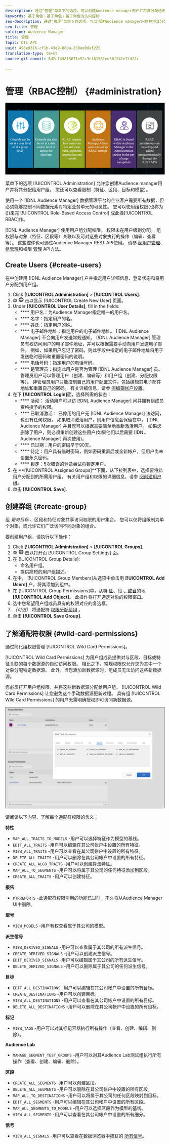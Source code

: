 ```yaml
---
description: 通过“管理”菜单下的选项，可以创建Audience manager用户并将其分配给用户组。 您还可以查看限制（特征、区段、目标和模型）。
keywords: 基于角色；基于角色；基于角色的访问控制
seo-description: 通过“管理”菜单下的选项，可以创建Audience manager用户并将其分配给用户组。 您还可以查看限制（特征、区段、目标和模型）。
seo-title: 管理
solution: Audience Manager
title: 管理
topic: DIL API
uuid: 498e0316-cf1b-43e9-88ba-338ee0daf225
translation-type: tm+mt
source-git-commit: 6d2c749813871e52c3ef81581ed50f24fe7fd22c

---
```



# 管理（RBAC控制） {#administration}

![](assets/rbac-controls.png)

菜单下的选项 [!UICONTROL Administration] 允许您创建Audience manager用户并将其分配给用户组。 您还可以查看限制（特征、区段、目标和模型）。

使用一个 [!DNL Audience Manager] 数据管理平台的企业客户需要所有数据，但必须能够控制不同数据元素对特定业务单元的可见性。 您可以使用组权限(也称为())来完 [!UICONTROL Role-Based Access Control] 成此操[!UICONTROL RBAC]作。

[!DNL Audience Manager] 使用用户组分配权限。 权限未在用户级别分配。 组权限与对象（特征、区段等）关联以及可对这些对象执行的操作（编辑、查看等）。 这些控件也可通过Audience Manager REST API使用。 请参 [阅用户管理](/help/using/api/rest-api-main/aam-api-user-group-permission/aam-api-user.md)、 [组管理](/help/using/api/rest-api-main/aam-api-user-group-permission/aam-api-group.md)和权限 [管理](/help/using/api/rest-api-main/aam-api-user-group-permission/aam-api-permissions.md) API方法。

## Create Users {#create-users}

<!-- t_create_users.xml -->

在中创建用 [!DNL Audience Manager] 户并指定用户详细信息、登录状态和将用户分配到用户组。

1. Click **[!UICONTROL Administration]** &gt; **[!UICONTROL Users]**.
1. 单 ![](assets/icon_add.png) 击以显示 [!UICONTROL Create New User] 页面。
1. Under **[!UICONTROL User Details]**, fill in the fields:
   * **** 用户名：为Audience Manager指定唯一的用户名。
   * **** 名字：指定用户的名。
   * **** 姓氏：指定用户的姓。
   * **** 电子邮件地址：指定用户的电子邮件地址。 [!DNL Audience Manager] 不会向用户发送常规通知。 [!DNL Audience Manager] 管理员有权访问用户的电子邮件地址，并可以根据需要手动向用户发送电子邮件。 例如，如果用户忘记了密码，则此字段中指定的电子邮件地址将用于发送临时密码和重置密码的说明。
   * **** 电话号码：指定用户的电话号码。
   * **** 是管理员：指定此用户是否为管理 [!DNL Audience Manager] 员。 管理员用户可以管理用户（创建、编辑等）和用户组（创建、分配权限等）。 非管理员用户只能控制自己的用户配置文件，包括编辑其电子邮件地址和重置自己的密码。 有关详细信息，请参 [阅编辑帐户设置](../../features/administration/edit-account-settings.md)。
1. 在下 **[!UICONTROL Login]**&#x200B;面，选择所需的状态：
   * **** 活动： 活动用户可以访 [!DNL Audience Manager] 问并拥有组成员资格授予的权限。
   * **** 已取消激活： 已停用的用户无 [!DNL Audience Manager] 法访问，也没有任何权限。 如果取消激活用户，则用户信息会保留在中， [!DNL Audience Manager] 并且您可以根据需要简单地重新激活用户。 如果您删除了用户，则必须重新创建这些用户(如果他们以后需要 [!DNL Audience Manager] 再次使用)。
   * **** 已过期：用户的密码早于90天。
   * **** 待定：用户具有临时密码，例如密码重置后或全新帐户，但用户尚未设置永久密码。
   * **** 锁定：5次错误的登录尝试将锁定用户。
1. 在 **[!UICONTROL Assigned Groups]**下面，从下拉列表中，选择要将此用户分配到的所需用户组。
有关用户组和权限的详细信息，请参 [阅创建用户组](../../features/administration/administration-overview.md#create-group)。
1. 单击 **[!UICONTROL Save]**.

## 创建群组 {#create-group}

组 *是对目标* 、区段和特征对象共享访问权限的用户集合。 您可以仅将组限制为单个对象，或允许它们广泛访问不同对象的组合。

<!-- t_create_groups.xml -->

要创建用户组，请执行以下操作：

1. Click **[!UICONTROL Administration]** &gt; **[!UICONTROL Groups]**.
1. 单 ![](assets/icon_add.png) 击以打开页 [!UICONTROL Group Settings] 面。
1. 在 [!UICONTROL Group Details]:
   * 命名用户组。
   * 提供简短的用户组描述。
1. 在中， [!UICONTROL Group Members]从选项中单击用 **[!UICONTROL Add Users]** 户，将其添加到组中。
1. 在 [!UICONTROL Group Permissions]中，从特 [征](../../features/traits/trait-details-page.md)、段 [、或目](../../features/segments/segments-purpose.md)的地 [](../../features/destinations/destinations.md)**[!UICONTROL Add Object]**。
此操作将打开选定对象的权限窗口。
1. 选中您希望用户组成员具有的权限对应的复选框。
1. *（可选）* 将通配符 [权限分配给组](../../features/administration/administration-overview.md#wild-card-permissions) 。
1. 单击 **[!UICONTROL Save Group]**.

## 了解通配符权限 {#wild-card-permissions}

通过简化组权限管理 [!UICONTROL Wild Card Permissions]。

<!-- c_wildcard_permissions.xml -->

[!UICONTROL Wild Card Permissions] 为用户组成员提供对与区段、目标或特征关联的每个数据源的自动访问权限。 相比之下，常规权限仅允许您为其中一个对象分配特定数据源。 此外，当您添加新数据源时，组成员无法访问这些新数据源。

您必须打开用户组权限，并将这些新数据源分配给用户组。 [!UICONTROL Wild Card Permissions] 让您避免这个手动数据源更新过程。 具有组 [!UICONTROL Wild Card Permissions] 的用户无需明确授权即可访问新数据源。

![](assets/wild-card.png)

请阅读以下内容，了解每个通配符权限的含义：

**特性**

* `MAP_ALL_TRAITS_TO_MODELS` -用户可以选择特征作为模型的基线。
* `EDIT_ALL_TRAITS` -用户可以编辑在其公司帐户中设置的所有特征。
* `VIEW_ALL_TRAITS` -用户可以查看在其公司帐户中设置的所有特征。
* `DELETE_ALL_TRAITS` -用户可以删除在其公司帐户中设置的所有特征。
* `CREATE_ALL_ALGO_TRAITS` -用户可以创建算法特征。
* `MAP_ALL_TO_SEGMENTS` -用户可以将属于其公司的任何特征添加到区段。
* `CREATE_ALL_TRAITS` -用户可以创建特征。

**报告**

* `PTRREPORTS` -此通配符权限引用的功能已过时，不久将从Audience Manager UI中删除。

**型号**

* `VIEW_MODELS` -用户有权查看属于其公司的模型。

**派生信号**

* `VIEW_DERIVED_SIGNALS` -用户可以查看属于其公司的所有派生信号。
* `CREATE_DERIVED_SIGNALS` -用户可以创建派生信号。
* `EDIT_DERIVED_SIGNALS` -用户可以编辑属于其公司的所有派生信号。
* `DELETE_DERIVED_SIGNALS` -用户可以删除属于其公司的任何派生信号。

**目标**

* `EDIT_ALL_DESTINATIONS` -用户可以编辑在其公司帐户中设置的所有目标。
* `CREATE_DESTINATIONS` -用户可以创建目标。
* `VIEW_ALL_DESTINATIONS` -用户可以查看在其公司帐户中设置的所有目标。
* `DELETE_ALL_DESTINATIONS` -用户可以删除在其公司帐户中设置的所有目标。

**标记**

* `VIEW_TAGS` -用户可以对其标记容器执行所有操作（查看、创建、编辑、删除）。

**Audience Lab**

* `MANAGE_SEGMENT_TEST_GROUPS` -用户可以对其Audience Lab测试组执行所有操作（查看、创建、编辑、删除）。

**区段**

* `CREATE_ALL_SEGMENTS` -用户可以创建区段。
* `DELETE_ALL_SEGMENTS` -用户可以删除在其公司帐户中设置的所有区段。
* `MAP_ALL_TO_DESTINATIONS` -用户可以将属于其公司的任何区段映射到目标。
* `EDIT_ALL_SEGMENTS` -用户可以编辑在其公司帐户中设置的所有区段。
* `MAP_ALL_SEGMENTS_TO_MODELS` -用户可以选择区段作为模型的基线。
* `VIEW_ALL_SEGMENTS` -用户可以查看在其公司帐户中设置的所有细分。

**信号**

* `VIEW_ALL_SIGNALS` -用户可以查看在数据浏览器中捕获的 [所有信号](/help/using/features/data-explorer/data-explorer-overview.md)。